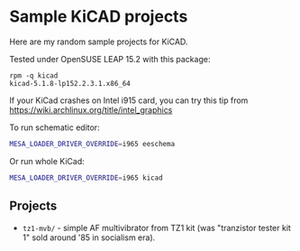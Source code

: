 # Sample KiCAD projects

Here are my random sample projects for KiCAD.

Tested under OpenSUSE LEAP 15.2 with this package:

```
rpm -q kicad
kicad-5.1.8-lp152.2.3.1.x86_64
```

If your KiCad crashes on Intel i915 card, you can
try this tip from https://wiki.archlinux.org/title/intel_graphics

To run schematic editor:
```bash
MESA_LOADER_DRIVER_OVERRIDE=i965 eeschema
```

Or run whole KiCad:
```bash
MESA_LOADER_DRIVER_OVERRIDE=i965 kicad
```


## Projects

* `tz1-mvb/` - simple AF multivibrator from TZ1 kit (was
   "tranzistor tester kit 1" sold around '85 in socialism era).

